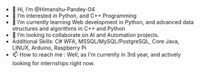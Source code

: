 - 👋 Hi, I’m @Himanshu-Pandey-04
- 👀 I’m interested in Python, and C++ Programming
- 🌱 I’m currently learning Web development in Python, and advanced data structures and algorithms in C++ and Python
- 💞️ I’m looking to collaborate on AI and Automation projects.
- Additional Skills: C# WFA, MSSQL/MySQL/PostgreSQL, Core Java, LINUX, Arduino, Raspberry Pi
- 📫 How to reach me : Well, as I'm currently in 3rd year, and actively looking for internships right now.

<!---
Himanshu-Pandey-04/Himanshu-Pandey-04 is a ✨ special ✨ repository because its `README.md` (this file) appears on your GitHub profile.
You can click the Preview link to take a look at your changes.
--->
